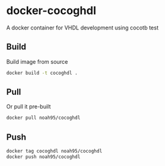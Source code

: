 # docker-cocoghdl

A docker container for VHDL development using cocotb test

## Build
Build image from source

```bash
docker build -t cocoghdl .
```

## Pull
Or pull it pre-built

```bash
docker pull noah95/cocoghdl
```

## Push
```bash
docker tag cocoghdl noah95/cocoghdl
docker push noah95/cocoghdl
```
